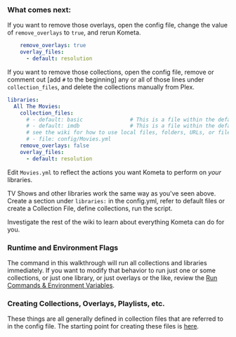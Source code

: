 ### What comes next:

If you want to remove those overlays, open the config file, change the value of `remove_overlays` to `true`, and rerun Kometa.

```yaml
    remove_overlays: true
    overlay_files:
      - default: resolution
```

If you want to remove those collections, open the config file, remove or comment out [add `#` to the beginning] any or all of those lines under `collection_files`, and delete the collections manually from Plex.

```yaml
libraries:
  All The Movies:
    collection_files:
      # - default: basic               # This is a file within the defaults folder in the Repository
      # - default: imdb                # This is a file within the defaults folder in the Repository
      # see the wiki for how to use local files, folders, URLs, or files from git
      # - file: config/Movies.yml
    remove_overlays: false
    overlay_files:
      - default: resolution
```

Edit `Movies.yml` to reflect the actions you want Kometa to perform on *your* libraries.

TV Shows and other libraries work the same way as you've seen above.  Create a section under `libraries:` in the config.yml, refer to default files or create a Collection File, define collections, run the script.

Investigate the rest of the wiki to learn about everything Kometa can do for you.

### Runtime and Environment Flags

The command in this walkthrough will run all collections and libraries immediately.  If you want to modify that behavior to run just one or some collections, or just one library, or just overlays or the like, review the [Run Commands & Environment Variables](../../environmental.md).

### Creating Collections, Overlays, Playlists, etc.

These things are all generally defined in collection files that are referred to in the config file.  The starting point for creating these files is [here](../../../files/collections.md).
